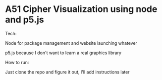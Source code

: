 # A51 Cipher Visualization using node and p5.js
Tech:

Node for package management and website launching whatever

p5.js because I don't want to learn a real graphics library

How to run:

Just clone the repo and figure it out, I'll add instructions later
